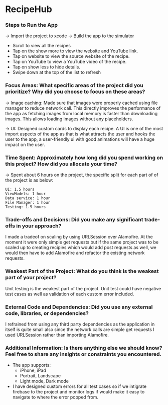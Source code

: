 # RecipeHub

### Steps to Run the App
-> Import the project to xcode
-> Build the app to the simulator

- Scroll to view all the recipes
- Tap on the show more to view the website and YouTube link.
- Tap on website to view the source website of the recipe.
- Tap on YouTube to view a YouTube video of the recipe.
- Tap on show less to hide details.
- Swipe down at the top of the list to refresh


### Focus Areas: What specific areas of the project did you prioritize? Why did you choose to focus on these areas?
-> Image caching:
       Made sure that images were properly cached using file manager to reduce network call. This directly improves the performance of the app as fetching images from local memory is faster than downloading images. This allows loading images without any placeholders.
       
-> UI:
      Designed custom cards to display each recipe. A UI is one of the most import aspects of the app as that is what attracts the user and hooks the user to the app, a user-friendly ui with good animations will have a huge impact on the user.

### Time Spent: Approximately how long did you spend working on this project? How did you allocate your time?
-> Spent about 6 hours on the project, the specific split for each part of of the project is as below:

    UI: 1.5 hours
    ViewModels: 1 hour
    Data service: 1 hour
    File Manager: 1 hour
    Testing: 1.5 hours

### Trade-offs and Decisions: Did you make any significant trade-offs in your approach?
I made a tradeof on scaling by using URLSession over Alamofire. At the moment it were only simple get requests but if the same project was to be scaled up to creating recipies which would add post requests as well, we would then have to add Alamofire and refactor the existing network requests. 

### Weakest Part of the Project: What do you think is the weakest part of your project?
Unit testing is the weakest part of the project. Unit test could have negative test cases as well as validation of each custom error included.

### External Code and Dependencies: Did you use any external code, libraries, or dependencies?
I refrained from using any third party dependencies as the application in itself is quite small also since the network calls are simple get requests I used URLSession rather than importing Alamofire.

### Additional Information: Is there anything else we should know? Feel free to share any insights or constraints you encountered.
- The app supports:
  - iPhone, iPad
  - Portrait, Landscape
  - Light mode, Dark mode
- I have designed custom errors for all test cases so if we intigrate firebase to the project and monitor logs if would make it easy to navigate to where the error popped from.
